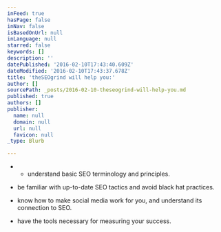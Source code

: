 ```yaml
---
inFeed: true
hasPage: false
inNav: false
isBasedOnUrl: null
inLanguage: null
starred: false
keywords: []
description: ''
datePublished: '2016-02-10T17:43:40.609Z'
dateModified: '2016-02-10T17:43:37.678Z'
title: 'theSEOgrind will help you:'
author: []
sourcePath: _posts/2016-02-10-theseogrind-will-help-you.md
published: true
authors: []
publisher:
  name: null
  domain: null
  url: null
  favicon: null
_type: Blurb

---
```

* * understand basic SEO terminology and principles.

* be familiar with up-to-date SEO tactics and avoid black hat practices.

* know how to make social media work for you, and understand its connection to SEO.

* have the tools necessary for measuring your success.